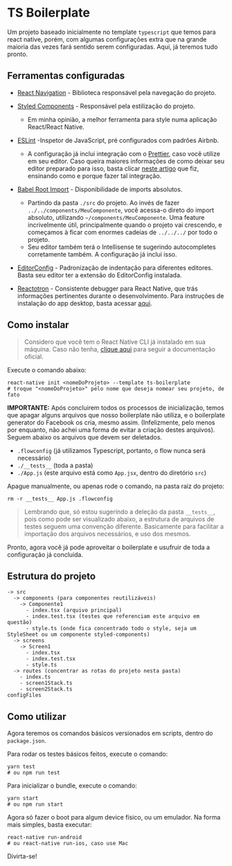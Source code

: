 # TS Boilerplate

Um projeto baseado inicialmente no template `typescript` que temos para react native, porém, com algumas configurações extra que na grande maioria das vezes fará sentido serem configuradas. Aqui, já teremos tudo pronto.

## Ferramentas configuradas

- [React Navigation](https://reactnavigation.org/) - Biblioteca responsável pela navegação do projeto.

- [Styled Components](https://www.styled-components.com/) - Responsável pela estilização do projeto.

  - Em minha opinião, a melhor ferramenta para style numa aplicação React/React Native.

- [ESLint](https://eslint.org/) -Inspetor de JavaScript, pré configurados com padrões Airbnb.

  - A configuração já inclui integração com o [Prettier](https://prettier.io/), caso você utilize em seu editor. Caso queira maiores informações de como deixar seu editor preparado para isso, basta clicar [neste artigo](https://medium.com/@IgorMing/configurar-typescript-eslint-e-prettier-num-projeto-react-native-7eddfb820a7b) que fiz, ensinando como e porque fazer tal integração.

- [Babel Root Import](https://www.npmjs.com/package/babel-plugin-root-import) - Disponibilidade de imports absolutos.

  - Partindo da pasta `./src` do projeto. Ao invés de fazer `../../components/MeuComponente`, você acessa-o direto do import absoluto, utilizando `~/components/MeuComponente`. Uma feature incrivelmente útil, principalmente quando o projeto vai crescendo, e começamos à ficar com enormes cadeias de `../../../` por todo o projeto.
  - Seu editor também terá o Intellisense te sugerindo autocompletes corretamente também. A configuração já inclui isso.

- [EditorConfig](https://editorconfig.org/) - Padronização de indentação para diferentes editores. Basta seu editor ter a extensão do EditorConfig instalada.

- [Reactotron](https://github.com/infinitered/reactotron) - Consistente debugger para React Native, que trás informações pertinentes durante o desenvolvimento. Para instruções de instalação do app desktop, basta acessar [aqui](https://github.com/infinitered/reactotron/blob/master/docs/installing.md).

## Como instalar

> Considero que você tem o React Native CLI já instalado em sua máquina. Caso não tenha, [clique aqui](https://facebook.github.io/react-native/docs/getting-started.html) para seguir a documentação oficial.

Execute o comando abaixo:

```
react-native init <nomeDoProjeto> --template ts-boilerplate
# troque "<nomeDoProjeto>" pelo nome que deseja nomear seu projeto, de fato
```

**IMPORTANTE:** Após concluirem todos os processos de inicialização, temos que apagar alguns arquivos que nosso boilerplate não utiliza, e o boilerplate generator do Facebook os cria, mesmo assim. (Infelizmente, pelo menos por enquanto, não achei uma forma de evitar a criação destes arquivos). Seguem abaixo os arquivos que devem ser deletados.

- `.flowconfig` (já utilizamos Typescript, portanto, o flow nunca será necessário)
- `./__tests__` (toda a pasta)
- `./App.js` (este arquivo está como `App.jsx`, dentro do diretório `src`)

Apague manualmente, ou apenas rode o comando, na pasta raiz do projeto:

```
rm -r __tests__ App.js .flowconfig
```

> Lembrando que, só estou sugerindo a deleção da pasta `__tests__`, pois como pode ser visualizado abaixo, a estrutura de arquivos de testes seguem uma convenção diferente. Basicamente para facilitar a importação dos arquivos necessários, e uso dos mesmos.

Pronto, agora você já pode aproveitar o boilerplate e usufruir de toda a configuração já concluída.

## Estrutura do projeto

```
-> src
  -> components (para componentes reutilizáveis)
    -> Componente1
      - index.tsx (arquivo principal)
      - index.test.tsx (testes que referenciam este arquivo em questão)
      - style.ts (onde fica concentrado todo o style, seja um StyleSheet ou um componente styled-components)
  -> screens
    -> Screen1
      - index.tsx
      - index.test.tsx
      - style.ts
  -> routes (concentrar as rotas do projeto nesta pasta)
    - index.ts
    - screen1Stack.ts
    - screen2Stack.ts
configFiles
```

## Como utilizar

Agora teremos os comandos básicos versionados em scripts, dentro do `package.json`.

Para rodar os testes básicos feitos, execute o comando:

```
yarn test
# ou npm run test
```

Para inicializar o bundle, execute o comando:

```
yarn start
# ou npm run start
```

Agora só fazer o boot para algum device físico, ou um emulador. Na forma mais simples, basta executar:

```
react-native run-android
# ou react-native run-ios, caso use Mac
```

Divirta-se!
